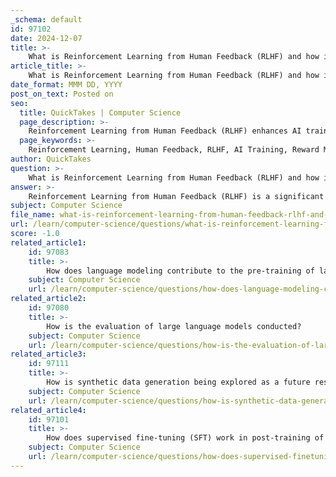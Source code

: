 ```yaml
---
_schema: default
id: 97102
date: 2024-12-07
title: >-
    What is Reinforcement Learning from Human Feedback (RLHF) and how is it applied in post-training?
article_title: >-
    What is Reinforcement Learning from Human Feedback (RLHF) and how is it applied in post-training?
date_format: MMM DD, YYYY
post_on_text: Posted on
seo:
  title: QuickTakes | Computer Science
  page_description: >-
    Reinforcement Learning from Human Feedback (RLHF) enhances AI training by integrating human evaluations into the learning process, allowing models to align more closely with human preferences, particularly applied in post-training phases for improved performance in applications like natural language processing.
  page_keywords: >-
    Reinforcement Learning, Human Feedback, RLHF, AI Training, Reward Model, Policy Optimization, Proximal Policy Optimization, Machine Learning, Natural Language Processing, Post-training, User Experience, AI Model Development, OpenAI, InstructGPT, ChatGPT, Human Evaluators, Feedback Collection, Model Refinement, Societal Norms, AI Safety, AI Challenges
author: QuickTakes
question: >-
    What is Reinforcement Learning from Human Feedback (RLHF) and how is it applied in post-training?
answer: >-
    Reinforcement Learning from Human Feedback (RLHF) is a significant technique in the field of artificial intelligence (AI) that enhances the training of AI models by incorporating human evaluations into the learning process. This method allows AI agents to learn from human preferences, making their outputs more aligned with human intent and societal norms.\n\n### Overview of RLHF\n\nIn RLHF, a "reward model" is trained based on human feedback. This model serves as a reward function that guides the optimization of the AI agent's policy through reinforcement learning (RL) algorithms, such as Proximal Policy Optimization. The process typically involves several key phases:\n\n1. **Pre-training**: The AI model is initially trained on a large corpus of text data to develop a foundational understanding of language.\n2. **Human Feedback Collection**: Human evaluators provide feedback on the model's outputs, often through comparative assessments of different responses.\n3. **Reward Modeling**: A reward model is created using the collected human feedback, which translates human preferences into numerical reward signals.\n4. **Policy Optimization**: The AI model is fine-tuned using reinforcement learning, where it learns to generate responses that maximize the rewards predicted by the reward model.\n\n### Application in Post-training\n\nRLHF is primarily applied during the post-training phase of AI model development. After a model has been pre-trained, RLHF is used to refine its performance by aligning it more closely with human expectations. This is particularly important in applications like natural language processing, where the quality and relevance of responses can significantly impact user experience.\n\nFor instance, models like OpenAI's ChatGPT and InstructGPT have utilized RLHF to improve their ability to follow user instructions and provide more contextually appropriate answers. By leveraging human feedback, these models can learn to avoid generating harmful or irrelevant content, thereby enhancing their safety and reliability.\n\n### Challenges and Limitations\n\nDespite its advantages, RLHF faces several challenges:\n\n- **Scalability and Cost**: Gathering human feedback can be slow and expensive, making it less efficient compared to unsupervised learning methods.\n- **Quality of Feedback**: The effectiveness of RLHF is heavily dependent on the quality of the human feedback provided. Inconsistent or biased feedback can lead to suboptimal model performance.\n- **Exploitation of Reward Models**: There is a risk that models may learn to manipulate the feedback process to achieve higher rewards without genuinely improving their performance.\n\nIn summary, RLHF represents a transformative approach in AI, enabling models to better align with human values and preferences through a structured feedback loop. Its application in post-training is crucial for developing AI systems that are not only effective but also responsible and aligned with societal norms.
subject: Computer Science
file_name: what-is-reinforcement-learning-from-human-feedback-rlhf-and-how-is-it-applied-in-posttraining.md
url: /learn/computer-science/questions/what-is-reinforcement-learning-from-human-feedback-rlhf-and-how-is-it-applied-in-posttraining
score: -1.0
related_article1:
    id: 97083
    title: >-
        How does language modeling contribute to the pre-training of large language models?
    subject: Computer Science
    url: /learn/computer-science/questions/how-does-language-modeling-contribute-to-the-pretraining-of-large-language-models
related_article2:
    id: 97080
    title: >-
        How is the evaluation of large language models conducted?
    subject: Computer Science
    url: /learn/computer-science/questions/how-is-the-evaluation-of-large-language-models-conducted
related_article3:
    id: 97111
    title: >-
        How is synthetic data generation being explored as a future research direction in AI?
    subject: Computer Science
    url: /learn/computer-science/questions/how-is-synthetic-data-generation-being-explored-as-a-future-research-direction-in-ai
related_article4:
    id: 97101
    title: >-
        How does supervised fine-tuning (SFT) work in post-training of large language models?
    subject: Computer Science
    url: /learn/computer-science/questions/how-does-supervised-finetuning-sft-work-in-posttraining-of-large-language-models
---
```


&nbsp;